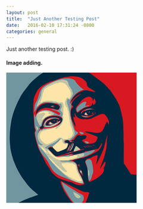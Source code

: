 ```yaml
---
layout: post
title:  "Just Another Testing Post"
date:   2016-02-10 17:31:24 -0800
categories: general
---
```


Just another testing post. :)

#### Image adding.
![annonymouse picture](assets/img/2016/feb/annonymous.jpg "Just a picture")